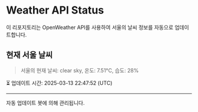 
# Weather API Status

이 리포지토리는 OpenWeather API를 사용하여 서울의 날씨 정보를 자동으로 업데이트합니다.

## 현재 서울 날씨
> 서울의 현재 날씨: clear sky, 온도: 7.51°C, 습도: 28%

⏳ 업데이트 시간: 2025-03-13 22:47:52 (UTC)

---
자동 업데이트 봇에 의해 관리됩니다.
